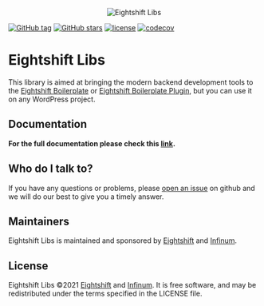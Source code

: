 <p align="center">
	<img alt="Eightshift Libs" src="https://raw.githubusercontent.com/infinum/eightshift-frontend-libs/develop/package/logo.svg?raw=true&sanitize=true"/>
</p>

[![GitHub tag](https://img.shields.io/github/tag/infinum/eightshift-libs.svg?style=for-the-badge)](https://github.com/infinum/eightshift-libs)
[![GitHub stars](https://img.shields.io/github/stars/infinum/eightshift-libs.svg?style=for-the-badge&label=Stars)](https://github.com/infinum/eightshift-libs)
[![license](https://img.shields.io/github/license/infinum/eightshift-libs.svg?style=for-the-badge)](https://github.com/infinum/eightshift-libs)
[![codecov](https://codecov.io/gh/infinum/eightshift-libs/branch/release/3.1.0/graph/badge.svg?token=d4wKeqf1r0)](https://codecov.io/gh/infinum/eightshift-libs)

# Eightshift Libs

This library is aimed at bringing the modern backend development tools to the [Eightshift Boilerplate](https://github.com/infinum/eightshift-boilerplate) or [Eightshift Boilerplate Plugin](https://github.com/infinum/eightshift-boilerplate-plugin), but you can use it on any WordPress project.

## Documentation
**For the full documentation please check this [link](https://infinum.github.io/eightshift-docs).**

## Who do I talk to?

If you have any questions or problems, please [open an issue](https://github.com/infinum/eightshift-libs/issues) on github and we will do our best to give you a timely answer.

## Maintainers
Eightshift Libs is maintained and sponsored by
[Eightshift](https://eightshift.com) and [Infinum](https://infinum.com).

## License
Eightshift Libs &copy;2021 [Eightshift](https://eightshift.com) and [Infinum](https://infinum.com). It is free software, and may be redistributed under the terms specified in the LICENSE file.

